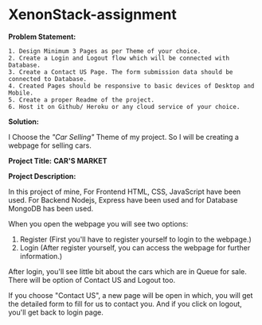 # XenonStack-assignment

**Problem Statement:**

```
1. Design Minimum 3 Pages as per Theme of your choice.
2. Create a Login and Logout flow which will be connected with Database.
3. Create a Contact US Page. The form submission data should be connected to Database.
4. Created Pages should be responsive to basic devices of Desktop and Mobile.
5. Create a proper Readme of the project.
6. Host it on Github/ Heroku or any cloud service of your choice.
```

**Solution:**

I Choose the _"Car Selling"_ Theme of my project. So I will be creating a webpage for selling cars.

**Project Title:** **CAR'S MARKET**

**Project Description:**

In this project of mine, For Frontend HTML, CSS, JavaScript have been used. For Backend Nodejs, Express have been used and for Database MongoDB has been used.

When you open the webpage you will see two options:

1. Register (First you'll have to register yourself to login to the webpage.)
2. Login (After register yourself, you can access the webpage for further information.)

After login, you'll see little bit about the cars which are in Queue for sale. There will be option of Contact US and Logout too.

If you choose "Contact US", a new page will be open in which, you will get the detailed form to fill for us to contact you. And if you click on logout, you'll get back to login page.


